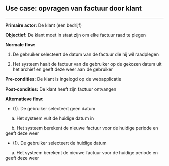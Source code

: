 
## Use case: opvragen van factuur door klant
---

**Primaire actor:** De klant (een bedrijf)

**Objectief:** De klant moet in staat zijn om elke factuur raad te plegen

**Normale flow:**


1. De gebruiker selecteert de datum van de factuur die hij wil raadplegen

2. Het systeem haalt de factuur van de gebruiker op de gekozen datum uit het archief en geeft deze weer aan de gebruiker


**Pre-condities:** De klant is ingelogd op de webapplicatie

**Post-condities:** De klant heeft zijn factuur ontvangen 

**Alternatieve flow:**
* (1). De gebruiker selecteert geen datum

&nbsp;&nbsp;&nbsp;&nbsp; a. Het systeem vult de huidige datum in

&nbsp;&nbsp;&nbsp;&nbsp; b. Het systeem berekent de nieuwe factuur voor de huidige periode en geeft deze weer

* (1). De gebruiker selecteert de huidige datum

&nbsp;&nbsp;&nbsp;&nbsp; a. Het systeem berekent de nieuwe factuur voor de huidige periode en geeft deze weer
